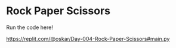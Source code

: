 # Rock Paper Scissors

Run the code here!

https://replit.com/@oskar/Day-004-Rock-Paper-Scissors#main.py
